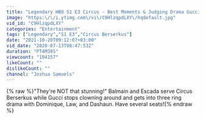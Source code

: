 ```yaml
---
title: "Legendary HBO S1 E3 Circus - Best Moments & Judging Drama Gucci vs Dominique"
image: "https:\/\/i.ytimg.com\/vi\/C9HlzqpdLXY\/hqdefault.jpg"
vid_id: "C9HlzqpdLXY"
categories: "Entertainment"
tags: ["Legendary","S1 E3","Circus Berserkus"]
date: "2021-10-20T09:12:07+03:00"
vid_date: "2020-07-13T08:47:53Z"
duration: "PT4M38S"
viewcount: "104157"
likeCount: ""
dislikeCount: ""
channel: "Joshua Samuels"
---
```

{% raw %}&quot;They're NOT that stunning!&quot; Balmain and Escada serve Circus Berserkus while Gucci stops clowning around and gets into three ring drama with Dominique, Law, and Dashaun. Have several seats!{% endraw %}
